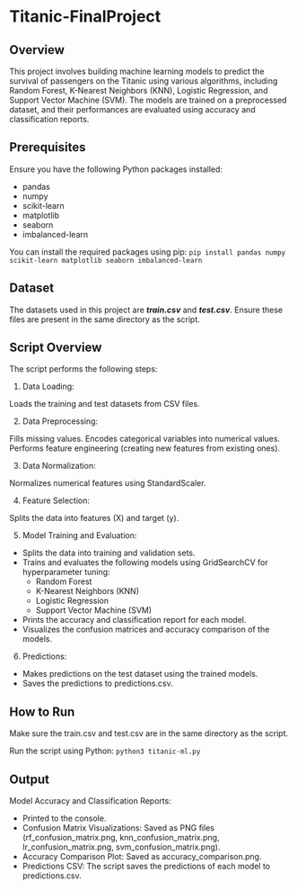 # Titanic-FinalProject

## Overview
This project involves building machine learning models to predict the survival of passengers on the Titanic using various algorithms, including Random Forest, K-Nearest Neighbors (KNN), Logistic Regression, and Support Vector Machine (SVM). The models are trained on a preprocessed dataset, and their performances are evaluated using accuracy and classification reports.

## Prerequisites
Ensure you have the following Python packages installed:
- pandas
- numpy
- scikit-learn
- matplotlib
- seaborn
- imbalanced-learn

You can install the required packages using pip: `pip install pandas numpy scikit-learn matplotlib seaborn imbalanced-learn`

## Dataset
The datasets used in this project are ***train.csv*** and ***test.csv***. Ensure these files are present in the same directory as the script.

## Script Overview
The script performs the following steps:

1. Data Loading:
   
Loads the training and test datasets from CSV files.

2. Data Preprocessing:

Fills missing values.
Encodes categorical variables into numerical values.
Performs feature engineering (creating new features from existing ones).

3. Data Normalization:

Normalizes numerical features using StandardScaler.

4. Feature Selection:

Splits the data into features (X) and target (y).

5. Model Training and Evaluation:

- Splits the data into training and validation sets.
- Trains and evaluates the following models using GridSearchCV for hyperparameter tuning:
  - Random Forest
  - K-Nearest Neighbors (KNN)
  - Logistic Regression
  - Support Vector Machine (SVM)
- Prints the accuracy and classification report for each model.
- Visualizes the confusion matrices and accuracy comparison of the models.

6. Predictions:

- Makes predictions on the test dataset using the trained models.
- Saves the predictions to predictions.csv.

## How to Run
Make sure the train.csv and test.csv are in the same directory as the script.

Run the script using Python: `python3 titanic-ml.py`

## Output
Model Accuracy and Classification Reports: 
- Printed to the console.
- Confusion Matrix Visualizations: Saved as PNG files (rf_confusion_matrix.png, knn_confusion_matrix.png, lr_confusion_matrix.png, svm_confusion_matrix.png).
- Accuracy Comparison Plot: Saved as accuracy_comparison.png.
- Predictions CSV: The script saves the predictions of each model to predictions.csv.

